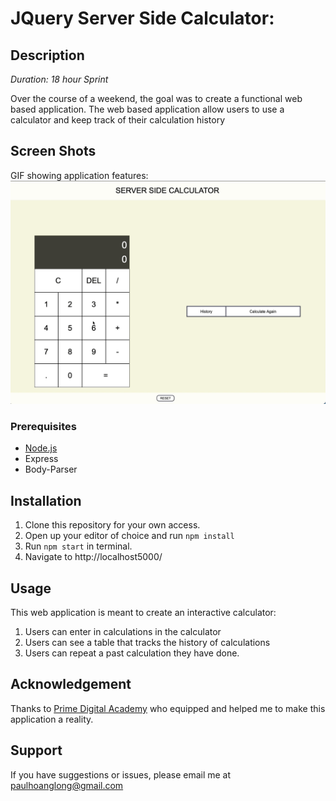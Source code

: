 # JQuery Server Side Calculator:

## Description

_Duration: 18 hour Sprint_

Over the course of a weekend, the goal was to create a functional web based application. The web based application allow users to use a calculator and keep track of their calculation history

## Screen Shots
GIF showing application features:
![](demo.gif)

### Prerequisites
- [Node.js](https://nodejs.org/en/)
- Express 
- Body-Parser

## Installation
1. Clone this repository for your own access.
2. Open up your editor of choice and run `npm install`
3. Run `npm start`  in terminal.
4. Navigate to http://localhost5000/

## Usage
This web application is meant to create an interactive calculator:
 1. Users can enter in calculations in the calculator
 2. Users can see a table that tracks the history of calculations
 3. Users can repeat a past calculation they have done.

## Acknowledgement
Thanks to [Prime Digital Academy](www.primeacademy.io) who equipped and helped me to make this application a reality.

## Support
If you have suggestions or issues, please email me at [paulhoanglong@gmail.com](www.google.com)